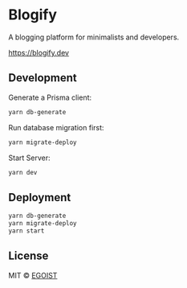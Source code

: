 # Blogify

A blogging platform for minimalists and developers.

https://blogify.dev

## Development

Generate a Prisma client:

```bash
yarn db-generate
```

Run database migration first:

```bash
yarn migrate-deploy
```

Start Server:

```bash
yarn dev
```

## Deployment

```bash
yarn db-generate
yarn migrate-deploy
yarn start
```

## License

MIT &copy; [EGOIST](https://github.com/sponsors/egoist)

